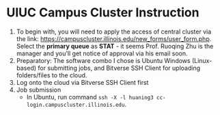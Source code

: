 # UIUC Campus Cluster Instruction
1. To begin with, you will need to apply the access of central cluster via the link: https://campuscluster.illinois.edu/new_forms/user_form.php. Select the __primary queue__ as __STAT__ - it seems Prof. Ruoqing Zhu is the manager and you'll get notice of approval via his email soon.
2. Preparatory: The software combo I chose is Ubuntu Windows (Linux-based) for submitting jobs, and Bitverse SSH Client for uploading folders/files to the cloud.
3. Log onto the cloud via Bitverse SSH Client first
4. Job submission
   - In Ubuntu, run command `ssh -X -l huaning3 cc-login.campuscluster.illinois.edu`.
